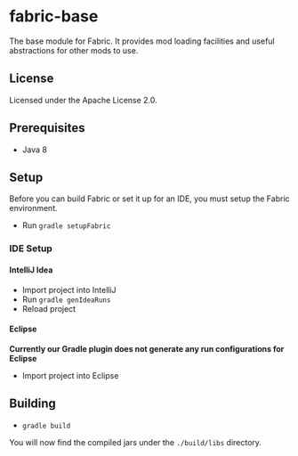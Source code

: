 fabric-base
===========

The base module for Fabric. It provides mod loading facilities and useful abstractions for other mods to use.

## License

Licensed under the Apache License 2.0.

## Prerequisites

- Java 8

## Setup

Before you can build Fabric or set it up for an IDE, you must setup the Fabric environment.

- Run `gradle setupFabric`

### IDE Setup

#### IntelliJ Idea

- Import project into IntelliJ
- Run `gradle genIdeaRuns`
- Reload project

#### Eclipse

**Currently our Gradle plugin does not generate any run configurations for Eclipse**

- Import project into Eclipse

## Building

- `gradle build`

You will now find the compiled jars under the `./build/libs` directory.
